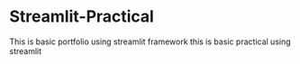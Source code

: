 # Streamlit-Practical

This is basic portfolio using streamlit framework
this is basic practical using streamlit
